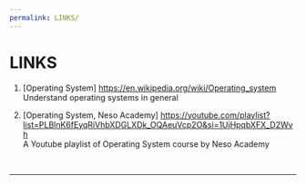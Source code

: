 ```yaml
---
permalink: LINKS/
---
```


# LINKS

1. [Operating System] https://en.wikipedia.org/wiki/Operating_system <br>
Understand operating systems in general

2. [Operating System, Neso Academy] https://youtube.com/playlist?list=PLBlnK6fEyqRiVhbXDGLXDk_OQAeuVcp2O&si=1UjHpqbXFX_D2Wvh <br>
A Youtube playlist of Operating System course by Neso Academy

<br>
<hr>
